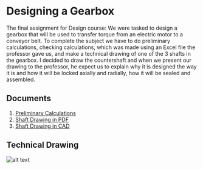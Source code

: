 # Designing a Gearbox

The final assignment for Design course:
We were tasked to design a gearbox that will be used to transfer torque from an electric motor to a conveyor belt. To complete the subject we have to do preliminary calculations, checking calculations, which was made using an Excel file the professor gave us, and make a technical drawing of one of the 3 shafts in the gearbox. I decided to draw the countershaft and when we present our drawing to the professor, he expect us to explain why it is designed the way it is and how it will be locked axially and radially, how it will be sealed and assembled.

## Documents

1. [Preliminary Calculations](https://github.com/KengHtet22/Shaft-Design/blob/main/Preliminary%20Calculations.pdf)
2. [Shaft Drawing in PDF](https://github.com/KengHtet22/Shaft-Design/blob/main/Countershaft.pdf)
3. [Shaft Drawing in CAD](https://github.com/KengHtet22/Shaft-Design/blob/main/Shaft%20II.dwg)

## Technical Drawing

![alt text](https://raw.githubusercontent.com/KengHtet22/Shaft-Design/main/Countershaft.png)
